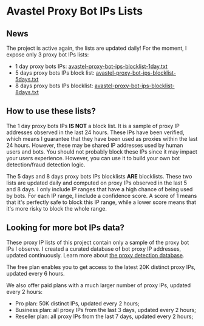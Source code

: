 # Avastel Proxy Bot IPs Lists

## News

The project is active again, the lists are updated daily!
For the moment, I expose only 3 proxy bot IPs lists:
- 1 day proxy bots IPs: [avastel-proxy-bot-ips-blocklist-1day.txt](https://github.com/antoinevastel/avastel-bot-ips-lists/blob/master/avastel-proxy-bot-ips-1day.txt)
- 5 days proxy bots IPs block list: [avastel-proxy-bot-ips-blocklist-5days.txt](https://github.com/antoinevastel/avastel-bot-ips-lists/blob/master/avastel-proxy-bot-ips-blocklist-5days.txt)
- 8 days proxy bots IPs blocklist: [avastel-proxy-bot-ips-blocklist-8days.txt](https://github.com/antoinevastel/avastel-bot-ips-lists/blob/master/avastel-proxy-bot-ips-blocklist-8days.txt)



## How to use these lists?

The 1 day proxy bots IPs **IS NOT** a block list. It is a sample of proxy IP addresses observed in the last 24 hours.
These IPs have been verified, which means I guarantee that they have been used as proxies within the last 24 hours.
However, these may be shared IP addresses used by human users and bots. 
You should not probably block these IPs since it may impact your users experience.
However, you can use it to build your own bot detection/fraud detection logic.

The 5 days and 8 days proxy bots IPs blocklists **ARE** blocklists. 
These two lists are updated daily and computed on proxy IPs observed in the last 5 and 8 days.
I only include IP ranges that have a high chance of being used by bots.
For each IP range, I include a confidence score.
A score of 1 means that it's perfectly safe to block this IP range, while a lower score means that it's more risky to block the whole range.

## Looking for more bot IPs data?
These proxy IP lists of this project contain only a sample of the proxy bot IPs I observe.
I created a curated database of bot proxy IP addresses, updated continuously.
Learn more about [the proxy detection database](https://deviceandbrowserinfo.com/product/proxies-ips).

The free plan enables you to get access to the latest 20K distinct proxy IPs, updated every 6 hours.

We also offer paid plans with a much larger number of proxy IPs, updated every 2 hours:
- Pro plan: 50K distinct IPs, updated every 2 hours;
- Business plan: all proxy IPs from the last 3 days, updated every 2 hours;
- Reseller plan: all proxy IPs from the last 7 days, updated every 2 hours;

